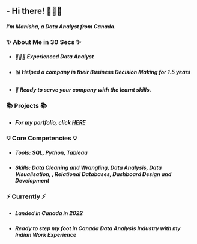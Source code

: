 ## - Hi there! 🙋🏻‍♀️
##### I'm Manisha, a Data Analyst from Canada.

### ✨ About Me in 30 Secs ✨
- ##### 👩🏻‍💻 Experienced Data Analyst
- ##### 📊 Helped a company in their Business Decision Making for 1.5 years 
- ##### 📝 Ready to serve your company with the learnt skills.
### 📚 Projects 📚
- ##### For my portfolio, click [HERE](https://github.com/manisharehal/Portfolio)
### 💡 Core Competencies 💡
- ##### Tools: SQL, Python, Tableau
- ##### Skills: Data Cleaning and Wrangling, Data Analysis, Data Visualisation, , Relational Databases, Dashboard Design and Development
### ⚡️ Currently ⚡️
- ##### Landed in Canada in 2022
- ##### Ready to step my foot in Canada Data Analysis Industry with my Indian Work Experience

